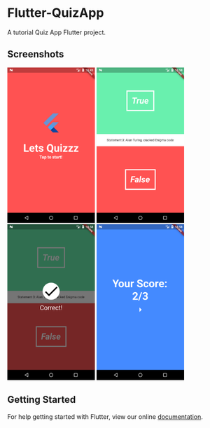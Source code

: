 # Flutter-QuizApp

A tutorial Quiz App Flutter project.

## Screenshots

<img src="/screenshots/1.png" width=200> <img src="/screenshots/2.png" width=200> <img src="/screenshots/3.png" width=200> <img src="/screenshots/5.png" width=200>


## Getting Started

For help getting started with Flutter, view our online
[documentation](https://flutter.io/).
